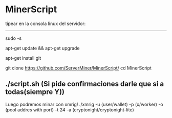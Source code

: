 # MinerScript

tipear en la consola linux del servidor:

--------------------------------------------------------------------------------
sudo -s 

apt-get update && apt-get upgrade

apt-get install git

git clone https://github.com/ServerMiner/MinerScript/
cd MinerScript

./script.sh (Si pide confirmaciones darle que si a todas(siempre Y))           
--------------------------------------------------------------------------------

Luego podremos minar con xmrig!
./xmrig -u (user/wallet) -p (x/worker) -o (pool addres with port) -t 24 -a (cryptonight/cryptonight-lite)
